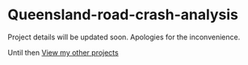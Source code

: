 # Queensland-road-crash-analysis

Project details will be updated soon. Apologies for the inconvenience.

Until then [View my other projects](https://github.com/YadneshBapat/Project-list)
